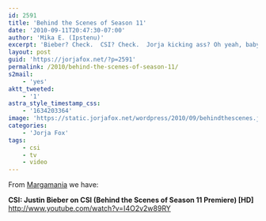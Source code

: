 ```yaml
---
id: 2591
title: 'Behind the Scenes of Season 11'
date: '2010-09-11T20:47:30-07:00'
author: 'Mika E. (Ipstenu)'
excerpt: 'Bieber? Check.  CSI? Check.  Jorja kicking ass? Oh yeah, baby!'
layout: post
guid: 'https://jorjafox.net/?p=2591'
permalink: /2010/behind-the-scenes-of-season-11/
s2mail:
    - 'yes'
aktt_tweeted:
    - '1'
astra_style_timestamp_css:
    - '1634203364'
image: 'https://static.jorjafox.net/wordpress/2010/09/behindthescenes.jpg'
categories:
    - 'Jorja Fox'
tags:
    - csi
    - tv
    - video
---
```


From <a href="http://margamania.net/">Margamania</a> we have:

**CSI: Justin Bieber on CSI (Behind the Scenes of Season 11 Premiere) [HD]**
http://www.youtube.com/watch?v=I4O2v2w89RY
